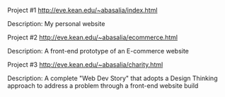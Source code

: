 Project #1
http://eve.kean.edu/~abasalia/index.html

Description: My personal website

Project #2
http://eve.kean.edu/~abasalia/ecommerce.html

Description: A front-end prototype of an E-commerce website

Project #3
http://eve.kean.edu/~abasalia/charity.html

Description: A complete "Web Dev Story" that adopts a Design Thinking approach to address a problem through   a front-end website build

